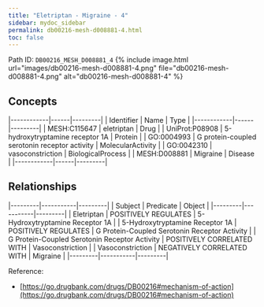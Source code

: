 ```yaml
---
title: "Eletriptan - Migraine - 4"
sidebar: mydoc_sidebar
permalink: db00216-mesh-d008881-4.html
toc: false 
---
```



Path ID: `DB00216_MESH_D008881_4`
{% include image.html url="images/db00216-mesh-d008881-4.png" file="db00216-mesh-d008881-4.png" alt="db00216-mesh-d008881-4" %}

## Concepts

|------------|------|---------|
| Identifier | Name | Type    |
|------------|------|---------|
| MESH:C115647 | eletriptan | Drug |
| UniProt:P08908 | 5-hydroxytryptamine receptor 1A | Protein |
| GO:0004993 | G protein-coupled serotonin receptor activity | MolecularActivity |
| GO:0042310 | vasoconstriction | BiologicalProcess |
| MESH:D008881 | Migraine | Disease |
|------------|------|---------|

## Relationships

|---------|-----------|---------|
| Subject | Predicate | Object  |
|---------|-----------|---------|
| Eletriptan | POSITIVELY REGULATES | 5-Hydroxytryptamine Receptor 1A |
| 5-Hydroxytryptamine Receptor 1A | POSITIVELY REGULATES | G Protein-Coupled Serotonin Receptor Activity |
| G Protein-Coupled Serotonin Receptor Activity | POSITIVELY CORRELATED WITH | Vasoconstriction |
| Vasoconstriction | NEGATIVELY CORRELATED WITH | Migraine |
|---------|-----------|---------|

Reference: 
  - [https://go.drugbank.com/drugs/DB00216#mechanism-of-action](https://go.drugbank.com/drugs/DB00216#mechanism-of-action)
